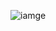![iamge](https://git.silvrr.com/zhangtong/model_report/-/blob/master/images/ALL_TR_TE_OOT%20ROC.png)